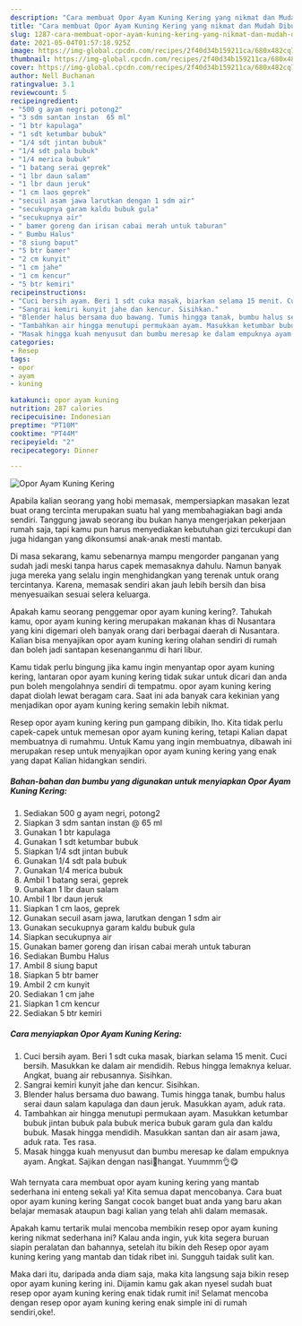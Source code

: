 ```yaml
---
description: "Cara membuat Opor Ayam Kuning Kering yang nikmat dan Mudah Dibuat"
title: "Cara membuat Opor Ayam Kuning Kering yang nikmat dan Mudah Dibuat"
slug: 1287-cara-membuat-opor-ayam-kuning-kering-yang-nikmat-dan-mudah-dibuat
date: 2021-05-04T01:57:18.925Z
image: https://img-global.cpcdn.com/recipes/2f40d34b159211ca/680x482cq70/opor-ayam-kuning-kering-foto-resep-utama.jpg
thumbnail: https://img-global.cpcdn.com/recipes/2f40d34b159211ca/680x482cq70/opor-ayam-kuning-kering-foto-resep-utama.jpg
cover: https://img-global.cpcdn.com/recipes/2f40d34b159211ca/680x482cq70/opor-ayam-kuning-kering-foto-resep-utama.jpg
author: Nell Buchanan
ratingvalue: 3.1
reviewcount: 5
recipeingredient:
- "500 g ayam negri potong2"
- "3 sdm santan instan  65 ml"
- "1 btr kapulaga"
- "1 sdt ketumbar bubuk"
- "1/4 sdt jintan bubuk"
- "1/4 sdt pala bubuk"
- "1/4 merica bubuk"
- "1 batang serai geprek"
- "1 lbr daun salam"
- "1 lbr daun jeruk"
- "1 cm laos geprek"
- "secuil asam jawa larutkan dengan 1 sdm air"
- "secukupnya garam kaldu bubuk gula"
- "secukupnya air"
- " bamer goreng dan irisan cabai merah untuk taburan"
- " Bumbu Halus"
- "8 siung baput"
- "5 btr bamer"
- "2 cm kunyit"
- "1 cm jahe"
- "1 cm kencur"
- "5 btr kemiri"
recipeinstructions:
- "Cuci bersih ayam. Beri 1 sdt cuka masak, biarkan selama 15 menit. Cuci bersih. Masukkan ke dalam air mendidih. Rebus hingga lemaknya keluar. Angkat, buang air rebusannya. Sisihkan."
- "Sangrai kemiri kunyit jahe dan kencur. Sisihkan."
- "Blender halus bersama duo bawang. Tumis hingga tanak, bumbu halus serai daun salam kapulaga dan daun jeruk. Masukkan ayam, aduk rata."
- "Tambahkan air hingga menutupi permukaan ayam. Masukkan ketumbar bubuk jintan bubuk pala bubuk merica bubuk garam gula dan kaldu bubuk. Masak hingga mendidih. Masukkan santan dan air asam jawa, aduk rata. Tes rasa."
- "Masak hingga kuah menyusut dan bumbu meresap ke dalam empuknya ayam. Angkat. Sajikan dengan nasi🍚hangat. Yuummm👌😋"
categories:
- Resep
tags:
- opor
- ayam
- kuning

katakunci: opor ayam kuning 
nutrition: 287 calories
recipecuisine: Indonesian
preptime: "PT10M"
cooktime: "PT44M"
recipeyield: "2"
recipecategory: Dinner

---
```



![Opor Ayam Kuning Kering](https://img-global.cpcdn.com/recipes/2f40d34b159211ca/680x482cq70/opor-ayam-kuning-kering-foto-resep-utama.jpg)

Apabila kalian seorang yang hobi memasak, mempersiapkan masakan lezat buat orang tercinta merupakan suatu hal yang membahagiakan bagi anda sendiri. Tanggung jawab seorang ibu bukan hanya mengerjakan pekerjaan rumah saja, tapi kamu pun harus menyediakan kebutuhan gizi tercukupi dan juga hidangan yang dikonsumsi anak-anak mesti mantab.

Di masa  sekarang, kamu sebenarnya mampu mengorder panganan yang sudah jadi meski tanpa harus capek memasaknya dahulu. Namun banyak juga mereka yang selalu ingin menghidangkan yang terenak untuk orang tercintanya. Karena, memasak sendiri akan jauh lebih bersih dan bisa menyesuaikan sesuai selera keluarga. 



Apakah kamu seorang penggemar opor ayam kuning kering?. Tahukah kamu, opor ayam kuning kering merupakan makanan khas di Nusantara yang kini digemari oleh banyak orang dari berbagai daerah di Nusantara. Kalian bisa menyajikan opor ayam kuning kering olahan sendiri di rumah dan boleh jadi santapan kesenanganmu di hari libur.

Kamu tidak perlu bingung jika kamu ingin menyantap opor ayam kuning kering, lantaran opor ayam kuning kering tidak sukar untuk dicari dan anda pun boleh mengolahnya sendiri di tempatmu. opor ayam kuning kering dapat diolah lewat beragam cara. Saat ini ada banyak cara kekinian yang menjadikan opor ayam kuning kering semakin lebih nikmat.

Resep opor ayam kuning kering pun gampang dibikin, lho. Kita tidak perlu capek-capek untuk memesan opor ayam kuning kering, tetapi Kalian dapat membuatnya di rumahmu. Untuk Kamu yang ingin membuatnya, dibawah ini merupakan resep untuk menyajikan opor ayam kuning kering yang enak yang dapat Kalian hidangkan sendiri.

<!--inarticleads1-->

##### Bahan-bahan dan bumbu yang digunakan untuk menyiapkan Opor Ayam Kuning Kering:

1. Sediakan 500 g ayam negri, potong2
1. Siapkan 3 sdm santan instan @ 65 ml
1. Gunakan 1 btr kapulaga
1. Gunakan 1 sdt ketumbar bubuk
1. Siapkan 1/4 sdt jintan bubuk
1. Gunakan 1/4 sdt pala bubuk
1. Gunakan 1/4 merica bubuk
1. Ambil 1 batang serai, geprek
1. Gunakan 1 lbr daun salam
1. Ambil 1 lbr daun jeruk
1. Siapkan 1 cm laos, geprek
1. Gunakan secuil asam jawa, larutkan dengan 1 sdm air
1. Gunakan secukupnya garam kaldu bubuk gula
1. Siapkan secukupnya air
1. Gunakan  bamer goreng dan irisan cabai merah untuk taburan
1. Sediakan  Bumbu Halus
1. Ambil 8 siung baput
1. Siapkan 5 btr bamer
1. Ambil 2 cm kunyit
1. Sediakan 1 cm jahe
1. Siapkan 1 cm kencur
1. Sediakan 5 btr kemiri




<!--inarticleads2-->

##### Cara menyiapkan Opor Ayam Kuning Kering:

1. Cuci bersih ayam. Beri 1 sdt cuka masak, biarkan selama 15 menit. Cuci bersih. Masukkan ke dalam air mendidih. Rebus hingga lemaknya keluar. Angkat, buang air rebusannya. Sisihkan.
1. Sangrai kemiri kunyit jahe dan kencur. Sisihkan.
1. Blender halus bersama duo bawang. Tumis hingga tanak, bumbu halus serai daun salam kapulaga dan daun jeruk. Masukkan ayam, aduk rata.
1. Tambahkan air hingga menutupi permukaan ayam. Masukkan ketumbar bubuk jintan bubuk pala bubuk merica bubuk garam gula dan kaldu bubuk. Masak hingga mendidih. Masukkan santan dan air asam jawa, aduk rata. Tes rasa.
1. Masak hingga kuah menyusut dan bumbu meresap ke dalam empuknya ayam. Angkat. Sajikan dengan nasi🍚hangat. Yuummm👌😋




Wah ternyata cara membuat opor ayam kuning kering yang mantab sederhana ini enteng sekali ya! Kita semua dapat mencobanya. Cara buat opor ayam kuning kering Sangat cocok banget buat anda yang baru akan belajar memasak ataupun bagi kalian yang telah ahli dalam memasak.

Apakah kamu tertarik mulai mencoba membikin resep opor ayam kuning kering nikmat sederhana ini? Kalau anda ingin, yuk kita segera buruan siapin peralatan dan bahannya, setelah itu bikin deh Resep opor ayam kuning kering yang mantab dan tidak ribet ini. Sungguh taidak sulit kan. 

Maka dari itu, daripada anda diam saja, maka kita langsung saja bikin resep opor ayam kuning kering ini. Dijamin kamu gak akan nyesel sudah buat resep opor ayam kuning kering enak tidak rumit ini! Selamat mencoba dengan resep opor ayam kuning kering enak simple ini di rumah sendiri,oke!.

